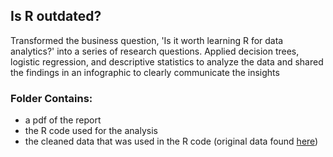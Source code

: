 ## Is R outdated?
Transformed the business question, 'Is it worth learning R for data analytics?' into a series of research questions. Applied decision trees, logistic regression, and descriptive statistics to analyze the data and shared the findings in an infographic to clearly communicate the insights
### Folder Contains:
  * a pdf of the report 
  * the R code used for the analysis
  * the cleaned data that was used in the R code (original data found [here](https://www.kaggle.com/c/kaggle-survey-2021/data))
